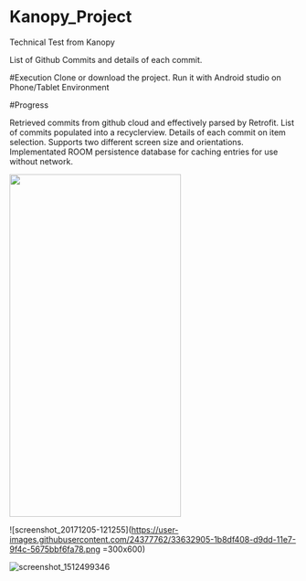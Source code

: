 # Kanopy_Project
Technical Test from Kanopy

List of Github Commits and details of each commit.

#Execution
Clone or download the project.
Run it with Android studio on Phone/Tablet Environment

#Progress

Retrieved commits from github cloud and effectively parsed by Retrofit.
List of commits populated into a recyclerview.
Details of each commit on item selection.
Supports two different screen size and orientations.
Implementated ROOM persistence database for caching entries for use without network.


<img src="https://user-images.githubusercontent.com/24377762/33632904-1b6d5f7c-d9dd-11e7-849b-8fcf7e4e72f1.png" width = "300" height = "600"/>

![screenshot_20171205-121255](https://user-images.githubusercontent.com/24377762/33632905-1b8df408-d9dd-11e7-9f4c-5675bbf6fa78.png =300x600)

![screenshot_1512499346](https://user-images.githubusercontent.com/24377762/33632827-db00ef62-d9dc-11e7-89aa-2d3d7cde0f03.png)


